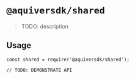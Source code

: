 # `@aquiversdk/shared`

> TODO: description

## Usage

```
const shared = require('@aquiversdk/shared');

// TODO: DEMONSTRATE API
```
